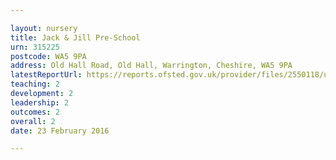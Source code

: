 ```yaml
---

layout: nursery
title: Jack & Jill Pre-School
urn: 315225
postcode: WA5 9PA
address: Old Hall Road, Old Hall, Warrington, Cheshire, WA5 9PA
latestReportUrl: https://reports.ofsted.gov.uk/provider/files/2550118/urn/315225.pdf
teaching: 2
development: 2
leadership: 2
outcomes: 2
overall: 2
date: 23 February 2016

---
```


